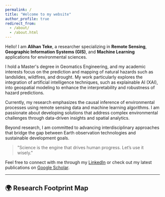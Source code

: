 ```yaml
---
permalink: /
title: "Welcome to my website"
author_profile: true
redirect_from: 
  - /about/
  - /about.html
---
```


Hello! I am **Alihan Teke**, a researcher specializing in **Remote Sensing**, **Geographic Information Systems (GIS)**, and **Machine Learning** applications for environmental sciences.

I hold a Master's degree in Geomatics Engineering, and my academic interests focus on the prediction and mapping of natural hazards such as landslides, wildfires, and drought. My work particularly explores the integration of artificial intelligence techniques, such as explainable AI (XAI), into geospatial modeling to enhance the interpretability and robustness of hazard predictions.

Currently, my research emphasizes the causal inference of environmental processes using remote sensing data and machine learning algorithms. I am passionate about developing solutions that address complex environmental challenges through data-driven insights and spatial analytics.

Beyond research, I am committed to advancing interdisciplinary approaches that bridge the gap between Earth observation technologies and sustainable development goals.

> "Science is the engine that drives human progress. Let’s use it wisely."

Feel free to connect with me through my [LinkedIn](https://linkedin.com/in/kullanici-adin) or check out my latest publications on [Google Scholar](https://scholar.google.com/citations?user=Scholar-ID).

<hr>

## 🌍 Research Footprint Map

<div id="map" style="width: 100%; height: 500px; margin-top: 20px; border-radius: 10px;"></div>

<link rel="stylesheet" href="https://unpkg.com/leaflet/dist/leaflet.css" />
<script src="https://unpkg.com/leaflet/dist/leaflet.js"></script>

<script>
  var map = L.map('map').setView([38.9637, 35.2433], 5); // Turkey

  L.tileLayer('https://{s}.tile.openstreetmap.org/{z}/{x}/{y}.png', {
    attribution: '&copy; OpenStreetMap contributors'
  }).addTo(map);

  // Example Markers
  L.marker([36.8969, 30.7133]).addTo(map) // Antalya
    .bindPopup("<b>Manavgat Wildfire Study Area</b>");

  L.marker([41.0082, 28.9784]).addTo(map) // Istanbul
    .bindPopup("<b>Istanbul Urban Study</b>");
</script>

